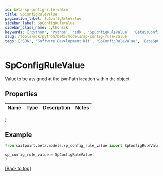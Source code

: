 ```yaml
---
id: beta-sp-config-rule-value
title: SpConfigRuleValue
pagination_label: SpConfigRuleValue
sidebar_label: SpConfigRuleValue
sidebar_class_name: pythonsdk
keywords: ['python', 'Python', 'sdk', 'SpConfigRuleValue', 'BetaSpConfigRuleValue'] 
slug: /tools/sdk/python/beta/models/sp-config-rule-value
tags: ['SDK', 'Software Development Kit', 'SpConfigRuleValue', 'BetaSpConfigRuleValue']
---
```


# SpConfigRuleValue

Value to be assigned at the jsonPath location within the object.

## Properties

Name | Type | Description | Notes
------------ | ------------- | ------------- | -------------
}

## Example

```python
from sailpoint.beta.models.sp_config_rule_value import SpConfigRuleValue

sp_config_rule_value = SpConfigRuleValue(
)

```
[[Back to top]](#) 

